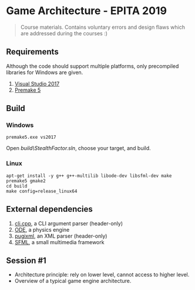 # Game Architecture - EPITA 2019

> Course materials. Contains voluntary errors and design flaws which are addressed during the courses :)

## Requirements

Although the code should support multiple platforms, only precompiled libraries for Windows are given.

1. [Visual Studio 2017](https://www.visualstudio.com/downloads/)
2. [Premake 5](https://premake.github.io/download.html)

## Build

### Windows

    premake5.exe vs2017

Open _build\StealthFactor.sln_, choose your target, and build.

### Linux

    apt-get install -y g++ g++-multilib libode-dev libsfml-dev make
    premake5 gmake2
    cd build
    make config=release_linux64

## External dependencies

1. [cli.cpp](https://github.com/KoltesDigital/cli.cpp), a CLI argument parser (header-only)
2. [ODE](http://www.ode.org/), a physics engine
3. [pugixml](http://pugixml.org/), an XML parser (header-only)
4. [SFML](https://www.sfml-dev.org/), a small multimedia framework

## Session #1

- Architecture principle: rely on lower level, cannot access to higher level.
- Overview of a typical game engine architecture.

